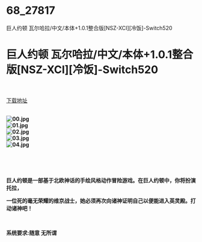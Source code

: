# 68_27817
巨人约顿 瓦尔哈拉/中文/本体+1.0.1整合版[NSZ-XCI][冷饭]-Switch520
# 巨人约顿 瓦尔哈拉/中文/本体+1.0.1整合版[NSZ-XCI][冷饭]-Switch520
 <br/></br>
[下载地址](https://www.switch520.cc/article/27817 "下载地址")
<br/></br>

<p><strong><img title="00.jpg" src="https://www.switch520.cc/muke_img/2022_03_05_7325170f8305d.jpg" alt="00.jpg"></strong><br>
<strong><img title="01.jpg" src="https://www.switch520.cc/muke_img/2022_03_05_de99f057e518c.jpg" alt="01.jpg"></strong><br>
<strong><img title="02.jpg" src="https://www.switch520.cc/muke_img/2022_03_05_6cf23c8dd2d1a.jpg" alt="02.jpg"></strong><br>
<strong><img title="03.jpg" src="https://www.switch520.cc/muke_img/2022_03_05_3c626f43ab329.jpg" alt="03.jpg"></strong><br>
<strong><img title="04.jpg" src="https://www.switch520.cc/muke_img/2022_03_05_77636da1af100.jpg" alt="04.jpg">&nbsp;</strong></p>
<p>&nbsp;</p>
<p>&nbsp;</p>
<p><strong>巨人约顿是一部基于北欧神话的手绘风格动作冒险游戏。在巨人约顿中，你将扮演托拉，</strong></p>
<p><strong>一位死的毫无荣耀的维京战士，她必须再次向诸神证明自己以便能进入英灵殿。打动诸神吧！</strong></p>
<p>&nbsp;</p>
<p><strong>系统要求:随意 无所谓</strong></p>



